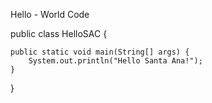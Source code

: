 Hello - World Code



public class HelloSAC {

	public static void main(String[] args) {
		System.out.println("Hello Santa Ana!");
	}

}
